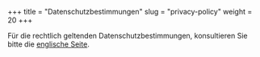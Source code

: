 +++
title = "Datenschutzbestimmungen"
slug = "privacy-policy"
weight = 20
+++

Für die rechtlich geltenden Datenschutzbestimmungen, konsultieren Sie bitte die [englische Seite](/legal-stuff/privacy-policy).
